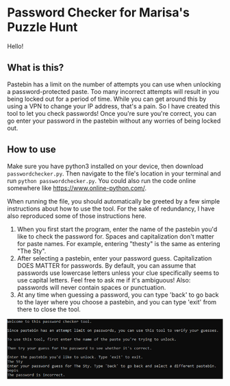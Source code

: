 # Password Checker for Marisa's Puzzle Hunt

Hello!

## What is this?
Pastebin has a limit on the number of attempts you can use when unlocking a password-protected paste. Too many incorrect attempts will result in you being locked out for a period of time. While you can get around this by using a VPN to change your IP address, that's a pain. So I have created this tool to let you check passwords! Once you're sure you're correct, you can go enter your password in the pastebin without any worries of being locked out.

## How to use
Make sure you have python3 installed on your device, then download `passwordchecker.py`. Then navigate to the file's location in your terminal and run `python passwordchecker.py`. You could also run the code online somewhere like https://www.online-python.com/.

When running the file, you should automatically be greeted by a few simple instructions about how to use the tool. For the sake of redundancy, I have also reproduced some of those instructions here.

1. When you first start the program, enter the name of the pastebin you'd like to check the password for. Spaces and capitalization don't matter for paste names. For example, entering "thesty" is the same as entering "The Sty".
2. After selecting a pastebin, enter your password guess. Capitalization DOES MATTER for passwords. By default, you can assume that passwords use lowercase letters unless your clue specifically seems to use capital letters. Feel free to ask me if it's ambiguous! Also: passwords will never contain spaces or punctuation.
3. At any time when guessing a password, you can type 'back' to go back to the layer where you choose a pastebin, and you can type 'exit' from there to close the tool.

![](python_demo.png)
